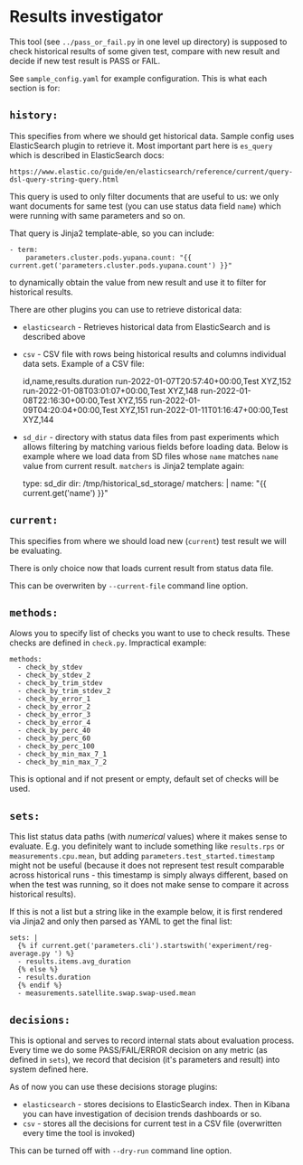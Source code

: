 Results investigator
====================

This tool (see `../pass_or_fail.py` in one level up directory) is supposed
to check historical results of some given test, compare with new result
and decide if new test result is PASS or FAIL.

See `sample_config.yaml` for example configuration. This is what each
section is for:

`history:`
----------

This specifies from where we should get historical data. Sample config
uses ElasticSearch plugin to retrieve it. Most important part here is
`es_query` which is described in ElasticSearch docs:

    https://www.elastic.co/guide/en/elasticsearch/reference/current/query-dsl-query-string-query.html

This query is used to only filter documents that are useful to us:
we only want documents for same test (you can use status data field
`name`) which were running with same parameters and so on.

That query is Jinja2 template-able, so you can include:

    - term:
        parameters.cluster.pods.yupana.count: "{{ current.get('parameters.cluster.pods.yupana.count') }}"

to dynamically obtain the value from new result and use it to filter for
historical results.

There are other plugins you can use to retrieve distorical data:

 * `elasticsearch` - Retrieves historical data from ElasticSearch
   and is described above

 * `csv` - CSV file with rows being historical results and columns
   individual data sets. Example of a CSV file:

    id,name,results.duration
    run-2022-01-07T20:57:40+00:00,Test XYZ,152
    run-2022-01-08T03:01:07+00:00,Test XYZ,148
    run-2022-01-08T22:16:30+00:00,Test XYZ,155
    run-2022-01-09T04:20:04+00:00,Test XYZ,151
    run-2022-01-11T01:16:47+00:00,Test XYZ,144

 * `sd_dir` - directory with status data files from past experiments
   which allows filtering by matching various fields before loading data.
   Below is example where we load data from SD files whose `name` matches
   `name` value from current result. `matchers` is Jinja2 template again:

    type: sd_dir
    dir: /tmp/historical_sd_storage/
    matchers: |
      name: "{{ current.get('name') }}"


`current:`
----------

This specifies from where we should load new (`current`) test result
we will be evaluating.

There is only choice now that loads current result from status data file.

This can be overwriten by `--current-file` command line option.


`methods:`
----------

Alows you to specify list of checks you want to use to check results.
These checks are defined in `check.py`. Impractical example:

    methods:
      - check_by_stdev
      - check_by_stdev_2
      - check_by_trim_stdev
      - check_by_trim_stdev_2
      - check_by_error_1
      - check_by_error_2
      - check_by_error_3
      - check_by_error_4
      - check_by_perc_40
      - check_by_perc_60
      - check_by_perc_100
      - check_by_min_max_7_1
      - check_by_min_max_7_2

This is optional and if not present or empty, default set of checks will
be used.


`sets:`
-------

This list status data paths (with *numerical* values) where it makes sense
to evaluate. E.g. you definitely want to include something like `results.rps`
or `measurements.cpu.mean`, but adding `parameters.test_started.timestamp`
might not be useful (because it does not represent test result comparable
across historical runs - this timestamp is simply always different, based
on when the test was running, so it does not make sense to compare it
across historical results).

If this is not a list but a string like in the example below, it is first
rendered via Jinja2 and only then parsed as YAML to get the final list:

    sets: |
      {% if current.get('parameters.cli').startswith('experiment/reg-average.py ') %}
      - results.items.avg_duration
      {% else %}
      - results.duration
      {% endif %}
      - measurements.satellite.swap.swap-used.mean


`decisions:`
------------

This is optional and serves to record internal stats about evaluation
process. Every time we do some PASS/FAIL/ERROR decision on any metric
(as defined in `sets`), we record that decision (it's parameters and
result) into system defined here.

As of now you can use these decisions storage plugins:

 * `elasticsearch` - stores decisions to ElasticSearch index. Then in
   Kibana you can have investigation of decision trends dashboards or so.
 * `csv` - stores all the decisions for current test in a CSV file
   (overwritten every time the tool is invoked)

This can be turned off with `--dry-run` command line option.
